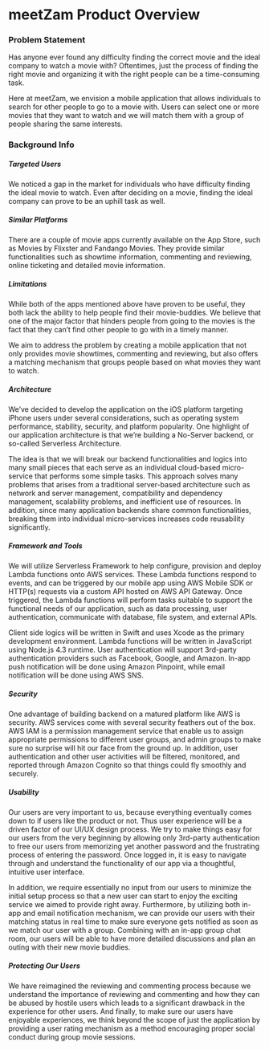 # meetZam Product Overview

	 	 						
### Problem Statement 

Has anyone ever found any difficulty finding the correct movie and the ideal company to watch a movie with? Oftentimes, just the process of finding the right movie and organizing it with the right people can be a time-consuming task.

Here at meetZam, we envision a mobile application that allows individuals to search for other people to go to a movie with. Users can select one or more movies that they want to watch and we will match them with a group of people sharing the same interests. 

### Background Info	
					
##### Targeted Users 
		
We noticed a gap in the market for individuals who have difficulty finding the ideal movie to watch. Even after deciding on a movie, finding the ideal company can prove to be an uphill task as well.
					
##### Similar Platforms 
	
There are a couple of movie apps currently available on the App Store, such as Movies by Flixster and Fandango Movies. They provide similar functionalities such as showtime information, commenting and reviewing, online ticketing and detailed movie information.  

##### Limitations 

While both of the apps mentioned above have proven to be useful, they both lack the ability to help people find their movie-buddies. We believe that one of the major factor that hinders people from going to the movies is the fact that they can’t find other people to go with in a timely manner. 

We aim to address the problem by creating a mobile application that not only provides movie showtimes, commenting and reviewing, but also offers a matching mechanism that groups people based on what movies they want to watch.
			
##### Architecture 
					
We’ve decided to develop the application on the iOS platform targeting iPhone users under several considerations, such as operating system performance, stability, security, and platform popularity. One highlight of our application architecture is that we’re building a No-Server backend, or so-called Serverless Architecture. 

The idea is that we will break our backend functionalities and logics into many small pieces that each serve as an individual cloud-based micro-service that performs some simple tasks. This approach solves many problems that arises from a traditional server-based architecture such as network and server management, compatibility and dependency management, scalability problems, and inefficient use of resources. In addition, since many application backends share common functionalities, breaking them into individual micro-services increases code reusability significantly. 

##### Framework and Tools

We will utilize Serverless Framework to help configure, provision and deploy Lambda functions onto AWS services. These Lambda functions respond to events, and can be triggered by our mobile app using AWS Mobile SDK or HTTP(s) requests via a custom API hosted on AWS API Gateway. Once triggered, the Lambda functions will perform tasks suitable to support the functional needs of our application, such as data processing, user authentication, communicate with database, file system, and external APIs. 

Client side logics will be written in Swift and uses Xcode as the primary development environment. Lambda functions will be written in JavaScript using Node.js 4.3 runtime. User authentication will support 3rd-party authentication providers such as Facebook, Google, and Amazon. In-app push notification will be done using Amazon Pinpoint, while email notification will be done using AWS SNS. 

##### Security

One advantage of building backend on a matured platform like AWS is security. AWS services come with several security feathers out of the box. AWS IAM is a permission management service that enable us to assign appropriate permissions to different user groups, and admin groups to make sure no surprise will hit our face from the ground up. In addition, user authentication and other user activities will be filtered, monitored, and reported through Amazon Cognito so that things could fly smoothly and securely.  

##### Usability

Our users are very important to us, because everything eventually comes down to if users like the product or not. Thus user experience will be a driven factor of our UI/UX design process. We try to make things easy for our users from the very beginning by allowing only 3rd-party authentication to free our users from memorizing yet another password and the frustrating process of entering the password. Once logged in, it is easy to navigate through and understand the functionality of our app via a thoughtful, intuitive user interface. 

In addition, we require essentially no input from our users to minimize the initial setup process so that a new user can start to enjoy the exciting service we aimed to provide right away. Furthermore, by utilizing both in-app and email notification mechanism, we can provide our users with their matching status in real time to make sure everyone gets notified as soon as we match our user with a group. Combining with an in-app group chat room, our users will be able to have more detailed discussions and plan an outing with their new movie buddies. 

##### Protecting Our Users

We have reimagined the reviewing and commenting process because we understand the importance of reviewing and commenting and how they can be abused by hostile users which leads to a significant drawback in the experience for other users. And finally, to make sure our users have enjoyable experiences, we think beyond the scope of just the application by providing a user rating mechanism as a method encouraging proper social conduct during group movie sessions.


